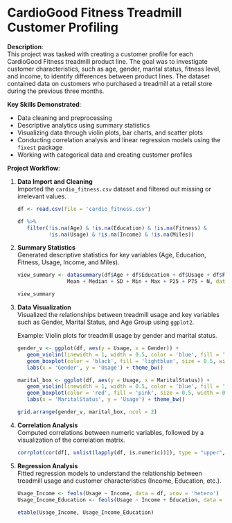 
# **CardioGood Fitness Treadmill Customer Profiling**

**Description**:  
This project was tasked with creating a customer profile for each CardioGood Fitness treadmill product line. The goal was to investigate customer characteristics, such as age, gender, marital status, fitness level, and income, to identify differences between product lines. The dataset contained data on customers who purchased a treadmill at a retail store during the previous three months.

**Key Skills Demonstrated**:
- Data cleaning and preprocessing
- Descriptive analytics using summary statistics
- Visualizing data through violin plots, bar charts, and scatter plots
- Conducting correlation analysis and linear regression models using the `fixest` package
- Working with categorical data and creating customer profiles

**Project Workflow**:

1. **Data Import and Cleaning**  
   Imported the `cardio_fitness.csv` dataset and filtered out missing or irrelevant values.

   ```r
   df <- read.csv(file = 'cardio_fitness.csv')

   df %>%
      filter(!is.na(Age) & !is.na(Education) & !is.na(Fitness) & 
             !is.na(Usage) & !is.na(Income) & !is.na(Miles))
   ```

2. **Summary Statistics**  
   Generated descriptive statistics for key variables (Age, Education, Fitness, Usage, Income, and Miles).

   ```r
   view_summary <- datasummary(df$Age + df$Education + df$Usage + df$Fitness + df$Income + df$Miles ~ 
                   Mean + Median + SD + Min + Max + P25 + P75 + N, data = df) 

   view_summary
   ```

3. **Data Visualization**  
   Visualized the relationships between treadmill usage and key variables such as Gender, Marital Status, and Age Group using `ggplot2`.

   Example: Violin plots for treadmill usage by gender and marital status.

   ```r
   gender_v <- ggplot(df, aes(y = Usage, x = Gender)) +
      geom_violin(linewidth = 1, width = 0.5, color = 'blue', fill = 'Orange', trim = TRUE, alpha = 0.3) +
      geom_boxplot(color = 'black', fill = 'lightblue', size = 0.5, width = 0.1, alpha = 0.5, outlier.shape = NA) +
      labs(x = 'Gender', y = 'Usage') + theme_bw()

   marital_box <- ggplot(df, aes(y = Usage, x = MaritalStatus)) +
      geom_violin(linewidth = 1, width = 0.5, color = 'blue', fill = 'lightyellow', trim = TRUE, alpha = 0.3) +
      geom_boxplot(color = 'red', fill = 'pink', size = 0.5, width = 0.1, alpha = 0.5, outlier.shape = NA) +
      labs(x = 'MaritalStatus', y = 'Usage') + theme_bw()

   grid.arrange(gender_v, marital_box, ncol = 2)
   ```

4. **Correlation Analysis**  
   Computed correlations between numeric variables, followed by a visualization of the correlation matrix.

   ```r
   corrplot(cor(df[, unlist(lapply(df, is.numeric))]), type = "upper", tl.col = "black")
   ```

5. **Regression Analysis**  
   Fitted regression models to understand the relationship between treadmill usage and customer characteristics (Income, Education, etc.).

   ```r
   Usage_Income <- feols(Usage ~ Income, data = df, vcov = 'hetero')
   Usage_Income_Education <- feols(Usage ~ Income + Education, data = df, vcov = 'hetero')

   etable(Usage_Income, Usage_Income_Education)
   ```

